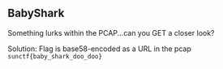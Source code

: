 ## BabyShark
Something lurks within the PCAP...can you GET a closer look?

Solution: Flag is base58-encoded as a URL in the pcap `sunctf{baby_shark_doo_doo}`
